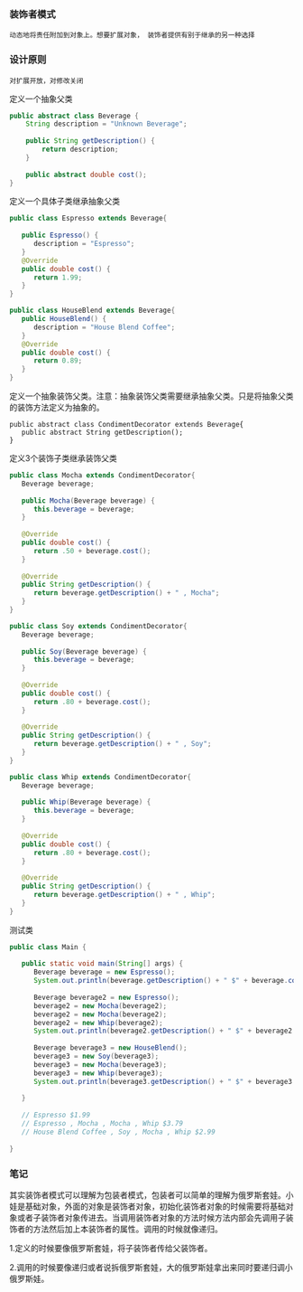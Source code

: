 ### 装饰者模式

```
动态地将责任附加到对象上。想要扩展对象， 装饰者提供有别于继承的另一种选择
```

### 设计原则

```
对扩展开放，对修改关闭
```

定义一个抽象父类

```java
public abstract class Beverage {
	String description = "Unknown Beverage";
	
	public String getDescription() {
		return description;
	}
	
	public abstract double cost();
}
```

定义一个具体子类继承抽象父类

```java
public class Espresso extends Beverage{
   
   public Espresso() {
      description = "Espresso";
   }
   @Override
   public double cost() {
      return 1.99;
   }
}
```

```java
public class HouseBlend extends Beverage{
   public HouseBlend() {
      description = "House Blend Coffee";
   }
   @Override
   public double cost() {
      return 0.89;
   }
}
```

定义一个抽象装饰父类。注意：抽象装饰父类需要继承抽象父类。只是将抽象父类的装饰方法定义为抽象的。

```
public abstract class CondimentDecorator extends Beverage{
   public abstract String getDescription();
}
```

定义3个装饰子类继承装饰父类

```java
public class Mocha extends CondimentDecorator{
   Beverage beverage;
   
   public Mocha(Beverage beverage) {
      this.beverage = beverage;
   }
   
   @Override
   public double cost() {
      return .50 + beverage.cost();
   }
   
   @Override
   public String getDescription() {
      return beverage.getDescription() + " , Mocha";
   }
}
```

```java
public class Soy extends CondimentDecorator{
   Beverage beverage;
   
   public Soy(Beverage beverage) {
      this.beverage = beverage;
   }
   
   @Override
   public double cost() {
      return .80 + beverage.cost();
   }
   
   @Override
   public String getDescription() {
      return beverage.getDescription() + " , Soy";
   }
}
```

```java
public class Whip extends CondimentDecorator{
   Beverage beverage;
   
   public Whip(Beverage beverage) {
      this.beverage = beverage;
   }
   
   @Override
   public double cost() {
      return .80 + beverage.cost();
   }
   
   @Override
   public String getDescription() {
      return beverage.getDescription() + " , Whip";
   }
}
```

测试类

```java
public class Main {
   
   public static void main(String[] args) {
      Beverage beverage = new Espresso();
      System.out.println(beverage.getDescription() + " $" + beverage.cost());
      
      Beverage beverage2 = new Espresso();
      beverage2 = new Mocha(beverage2);
      beverage2 = new Mocha(beverage2);
      beverage2 = new Whip(beverage2);
      System.out.println(beverage2.getDescription() + " $" + beverage2.cost());
      
      Beverage beverage3 = new HouseBlend();
      beverage3 = new Soy(beverage3);
      beverage3 = new Mocha(beverage3);
      beverage3 = new Whip(beverage3);
      System.out.println(beverage3.getDescription() + " $" + beverage3.cost());
   
   }
   
   // Espresso $1.99
   // Espresso , Mocha , Mocha , Whip $3.79
   // House Blend Coffee , Soy , Mocha , Whip $2.99
   
}
```

### 笔记

其实装饰者模式可以理解为包装者模式，包装者可以简单的理解为俄罗斯套娃。小娃是基础对象，外面的对象是装饰者对象，初始化装饰者对象的时候需要将基础对象或者子装饰者对象传进去。当调用装饰者对象的方法时候方法内部会先调用子装饰者的方法然后加上本装饰者的属性。调用的时候就像递归。

1.定义的时候要像俄罗斯套娃，将子装饰者传给父装饰者。

2.调用的时候要像递归或者说拆俄罗斯套娃，大的俄罗斯娃拿出来同时要递归调小俄罗斯娃。